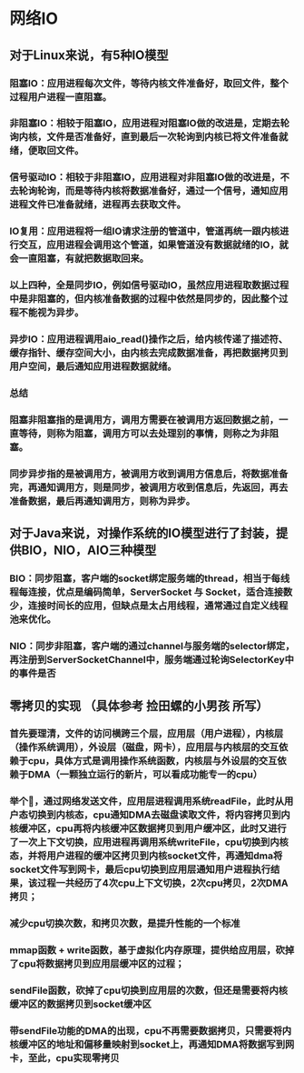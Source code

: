 #  网络IO
##  对于Linux来说，有5种IO模型
### 阻塞IO：应用进程每次文件，等待内核文件准备好，取回文件，整个过程用户进程一直阻塞。

### 非阻塞IO：相较于阻塞IO，应用进程对阻塞IO做的改进是，定期去轮询内核，文件是否准备好，直到最后一次轮询到内核已将文件准备就绪，便取回文件。

### 信号驱动IO：相较于非阻塞IO，应用进程对非阻塞IO做的改进是，不去轮询轮询，而是等待内核将数据准备好，通过一个信号，通知应用进程文件已准备就绪，进程再去获取文件。
### IO复用：应用进程将一组IO请求注册的管道中，管道再统一跟内核进行交互，应用进程会调用这个管道，如果管道没有数据就绪的IO，就会一直阻塞，有就把数据取回来。
### 以上四种，全是同步IO，例如信号驱动IO，虽然应用进程取数据过程中是非阻塞的，但内核准备数据的过程中依然是同步的，因此整个过程不能视为异步。

### 异步IO：应用进程调用aio_read()操作之后，给内核传递了描述符、缓存指针、缓存空间大小，由内核去完成数据准备，再把数据拷贝到用户空间，最后通知应用进程数据就绪。

### 总结
### 阻塞非阻塞指的是调用方，调用方需要在被调用方返回数据之前，一直等待，则称为阻塞，调用方可以去处理别的事情，则称之为非阻塞。
### 同步异步指的是被调用方，被调用方收到调用方信息后，将数据准备完，再通知调用方，则是同步，被调用方收到信息后，先返回，再去准备数据，最后再通知调用方，则称为异步。

## 对于Java来说，对操作系统的IO模型进行了封装，提供BIO，NIO，AIO三种模型
### BIO：同步阻塞，客户端的socket绑定服务端的thread，相当于每线程每连接，优点是编码简单，ServerSocket 与 Socket，适合连接数少，连接时间长的应用，但缺点是太占用线程，通常通过自定义线程池来优化。
### NIO：同步非阻塞，客户端的通过channel与服务端的selector绑定，再注册到ServerSocketChannel中，服务端通过轮询SelectorKey中的事件是否

## 零拷贝的实现 （具体参考 捡田螺的小男孩 所写）
### 首先要理清，文件的访问横跨三个层，应用层（用户进程），内核层（操作系统调用），外设层（磁盘，网卡），应用层与内核层的交互依赖于cpu，具体方式是调用操作系统函数，内核层与外设层的交互依赖于DMA（一颗独立运行的新片，可以看成功能专一的cpu）
### 举个🌰，通过网络发送文件，应用层进程调用系统readFile，此时从用户态切换到内核态，cpu通知DMA去磁盘读取文件，将内容拷贝到内核缓冲区，cpu再将内核缓冲区数据拷贝到用户缓冲区，此时又进行了一次上下文切换，应用进程再调用系统writeFile，cpu切换到内核态，并将用户进程的缓冲区拷贝到内核socket文件，再通知dma将socket文件写到网卡，最后cpu切换到应用层通知用户进程执行结果，该过程一共经历了4次cpu上下文切换，2次cpu拷贝，2次DMA拷贝；

### 减少cpu切换次数，和拷贝次数，是提升性能的一个标准
### mmap函数 + write函数，基于虚拟化内存原理，提供给应用层，砍掉了cpu将数据拷贝到应用层缓冲区的过程；
### sendFile函数，砍掉了cpu切换到应用层的次数，但还是需要将内核缓冲区的数据拷贝到socket缓冲区
### 带sendFile功能的DMA的出现，cpu不再需要数据拷贝，只需要将内核缓冲区的地址和偏移量映射到socket上，再通知DMA将数据写到网卡，至此，cpu实现零拷贝
